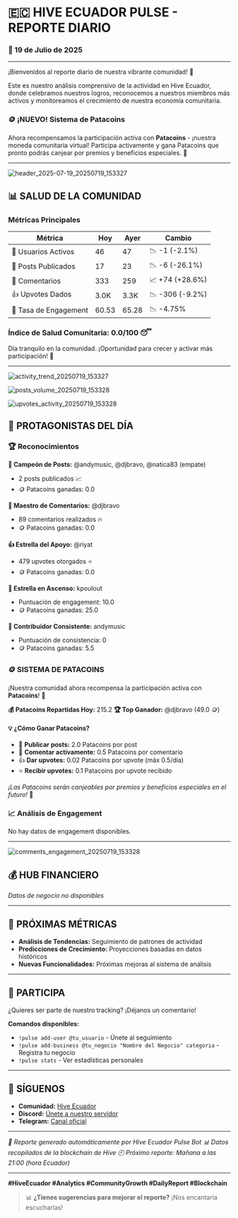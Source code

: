
# 🇪🇨 HIVE ECUADOR PULSE - REPORTE DIARIO

### 📅 19 de Julio de 2025

---

¡Bienvenidos al reporte diario de nuestra vibrante comunidad! 🚀

Este es nuestro análisis comprensivo de la actividad en Hive Ecuador, donde celebramos nuestros logros, reconocemos a nuestros miembros más activos y monitoreamos el crecimiento de nuestra economía comunitaria.

### 🪙 ¡NUEVO! Sistema de Patacoins

Ahora recompensamos la participación activa con **Patacoins** - ¡nuestra moneda comunitaria virtual! Participa activamente y gana Patacoins que pronto podrás canjear por premios y beneficios especiales. 🎁

---

![header_2025-07-19_20250719_153327](charts\header_2025-07-19_20250719_153327.png)


## 📊 SALUD DE LA COMUNIDAD

### Métricas Principales

| Métrica | Hoy | Ayer | Cambio |
|---------|-----|------|--------|
| 👥 Usuarios Activos | 46 | 47 | 📉 -1 (-2.1%) |
| 📝 Posts Publicados | 17 | 23 | 📉 -6 (-26.1%) |
| 💬 Comentarios | 333 | 259 | 📈 +74 (+28.6%) |
| 👍 Upvotes Dados | 3.0K | 3.3K | 📉 -306 (-9.2%) |
| 🎯 Tasa de Engagement | 60.53 | 65.28 | 📉 -4.75% |

### Índice de Salud Comunitaria: 0.0/100 😴

Día tranquilo en la comunidad. ¡Oportunidad para crecer y activar más participación! 🚀

---

![activity_trend_20250719_153327](charts\activity_trend_20250719_153327.png)

![posts_volume_20250719_153328](charts\posts_volume_20250719_153328.png)

![upvotes_activity_20250719_153328](charts\upvotes_activity_20250719_153328.png)


## 🌟 PROTAGONISTAS DEL DÍA

### 🏆 Reconocimientos

**📝 Campeón de Posts:** @andymusic, @djbravo, @natica83 (empate)
- 2 posts publicados 📈
- 🪙 Patacoins ganadas: 0.0

**💬 Maestro de Comentarios:** @djbravo
- 89 comentarios realizados 🔥
- 🪙 Patacoins ganadas: 0.0

**👍 Estrella del Apoyo:** @riyat
- 479 upvotes otorgados ⭐
- 🪙 Patacoins ganadas: 0.0

**🚀 Estrella en Ascenso:** kpoulout
- Puntuación de engagement: 10.0
- 🪙 Patacoins ganadas: 25.0

**🎯 Contribuidor Consistente:** andymusic
- Puntuación de consistencia: 0
- 🪙 Patacoins ganadas: 5.5

### 🪙 SISTEMA DE PATACOINS

¡Nuestra comunidad ahora recompensa la participación activa con **Patacoins**! 🎉

**💰 Patacoins Repartidas Hoy:** 215.2
**🏆 Top Ganador:** @djbravo (49.0 🪙)

#### 💡 ¿Cómo Ganar Patacoins?
- 📝 **Publicar posts:** 2.0 Patacoins por post
- 💬 **Comentar activamente:** 0.5 Patacoins por comentario  
- 👍 **Dar upvotes:** 0.02 Patacoins por upvote (máx 0.5/día)
- ⭐ **Recibir upvotes:** 0.1 Patacoins por upvote recibido

*¡Las Patacoins serán canjeables por premios y beneficios especiales en el futuro!* 🎁

### 📈 Análisis de Engagement

No hay datos de engagement disponibles.

---

![comments_engagement_20250719_153328](charts\comments_engagement_20250719_153328.png)

## 💰 HUB FINANCIERO

*Datos de negocio no disponibles*

---


## 🔮 PRÓXIMAS MÉTRICAS

- **Análisis de Tendencias:** Seguimiento de patrones de actividad
- **Predicciones de Crecimiento:** Proyecciones basadas en datos históricos
- **Nuevas Funcionalidades:** Próximas mejoras al sistema de análisis

---

## 🤝 PARTICIPA

¿Quieres ser parte de nuestro tracking? ¡Déjanos un comentario!

**Comandos disponibles:**
- `!pulse add-user @tu_usuario` - Únete al seguimiento
- `!pulse add-business @tu_negocio "Nombre del Negocio" categoria` - Registra tu negocio
- `!pulse stats` - Ver estadísticas personales

---

## 📱 SÍGUENOS

- **Comunidad:** [Hive Ecuador](https://peakd.com/c/hive-115276)
- **Discord:** [Únete a nuestro servidor](https://discord.gg/hive-ecuador)
- **Telegram:** [Canal oficial](https://t.me/hive_ecuador)

---

*🤖 Reporte generado automáticamente por Hive Ecuador Pulse Bot*
*📊 Datos recopilados de la blockchain de Hive*
*🕘 Próximo reporte: Mañana a las 21:00 (hora Ecuador)*

---

**#HiveEcuador #Analytics #CommunityGrowth #DailyReport #Blockchain**

> 📊 **¿Tienes sugerencias para mejorar el reporte?** ¡Nos encantaría escucharlas!
